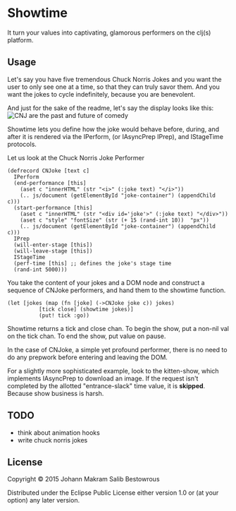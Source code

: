 # Showtime

It turn your values into captivating, glamorous performers on the clj(s) platform.

## Usage

Let's say you have five tremendous Chuck Norris Jokes and you want the user to only see one at a time, so that they can truly savor them. And you want the jokes to cycle indefinitely, because you are benevolent.

And just for the sake of the readme, let's say the display looks like this:
![CNJ are the past and future of comedy](http://i.imgur.com/Sib8ivv.gif)

Showtime lets you define how the joke would behave before, during, and after it is rendered via the IPerform, (or IAsyncPrep IPrep), and IStageTime protocols.

Let us look at the Chuck Norris Joke Performer

```
(defrecord CNJoke [text c]
  IPerform
  (end-performance [this] 
    (aset c "innerHTML" (str "<i>" (:joke text) "</i>"))
    (.. js/document (getElementById "joke-container") (appendChild c)))
  (start-performance [this]
    (aset c "innerHTML" (str "<div id='joke'>" (:joke text) "</div>"))
    (aset c "style" "fontSize" (str (+ 15 (rand-int 10))  "px"))
    (.. js/document (getElementById "joke-container") (appendChild c)))
  IPrep
  (will-enter-stage [this])
  (will-leave-stage [this])
  IStageTime
  (perf-time [this] ;; defines the joke's stage time
  (rand-int 5000)))
```

You take the content of your jokes and a DOM node and construct a sequence of CNJoke performers, and hand them to the showtime function.

```
(let [jokes (map (fn [joke] (->CNJoke joke c)) jokes)
          [tick close] (showtime jokes)]
          (put! tick :go))
```

Showtime returns a tick and close chan. To begin the show, put a non-nil val on the tick chan. To end the show, put value on pause.

In the case of CNJoke, a simple yet profound performer, there is no need to do any prepwork before entering and leaving the DOM.

For a slightly more sophisticated example, look to the kitten-show,  which implements IAsyncPrep to download an image. If the request isn't completed by the allotted "entrance-slack" time value, it is **skipped**. Because show business is harsh.

## TODO

- think about animation hooks
- write chuck norris jokes



## License

Copyright © 2015 Johann Makram Salib Bestowrous

Distributed under the Eclipse Public License either version 1.0 or (at
your option) any later version.
